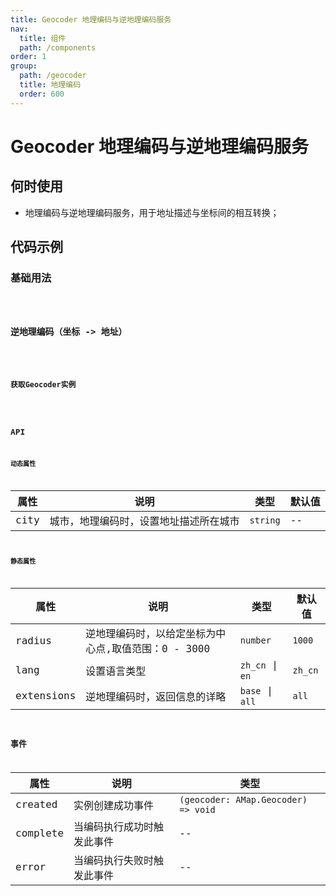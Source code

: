 ```yaml
---
title: Geocoder 地理编码与逆地理编码服务
nav:
  title: 组件
  path: /components
order: 1
group:
  path: /geocoder
  title: 地理编码
  order: 600
---
```


# Geocoder 地理编码与逆地理编码服务

## 何时使用

-  地理编码与逆地理编码服务，用于地址描述与坐标间的相互转换；

## 代码示例

### 基础用法

<code src="./demo/demo-01.tsx" />

### 逆地理编码（坐标 -> 地址）

<code src="./demo/demo-02.tsx" />

### 获取Geocoder实例

<code src="./demo/demo-03.tsx" />

## API

### 动态属性

| 属性 |说明|类型|默认值|
|-----|----|----|----|
|city|城市，地理编码时，设置地址描述所在城市|`string`|--|

### 静态属性

| 属性 |说明|类型|默认值|
|-----|----|----|----|
|radius|逆地理编码时，以给定坐标为中心点,取值范围：0 - 3000|`number`|`1000`|
|lang|设置语言类型|`zh_cn` \| `en`| `zh_cn`|
|extensions|逆地理编码时，返回信息的详略|`base` \| `all`| `all`|

## 事件

| 属性 |说明|类型|
|-----|----|----|
|created|实例创建成功事件|`(geocoder: AMap.Geocoder) => void`|
|complete|当编码执行成功时触发此事件|--|
|error|当编码执行失败时触发此事件|--|
